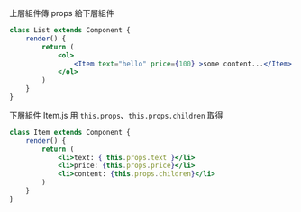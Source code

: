 上層組件傳 props 給下層組件
```jsx
class List extends Component {
    render() {
        return (
            <ol>
                <Item text="hello" price={100} >some content...</Item>
            </ol>
        )
    }
}
```

下層組件 Item.js 用 `this.props`、`this.props.children` 取得
```jsx
class Item extends Component {
    render() {
        return (
            <li>text: { this.props.text }</li>
            <li>price: {this.props.price}</li>
            <li>content: {this.props.children}</li>
        )
    }
}
```